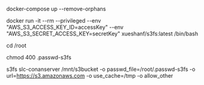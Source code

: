 docker-compose up --remove-orphans

 
docker run -it --rm --privileged --env "AWS_S3_ACCESS_KEY_ID=accessKey"    --env "AWS_S3_SECRET_ACCESS_KEY=secretKey" xueshanf/s3fs:latest  /bin/bash

cd /root


chmod 400 .passwd-s3fs

s3fs slc-conanserver /mnt/s3bucket -o passwd_file=/root/.passwd-s3fs -o url=https://s3.amazonaws.com -o use_cache=/tmp -o allow_other